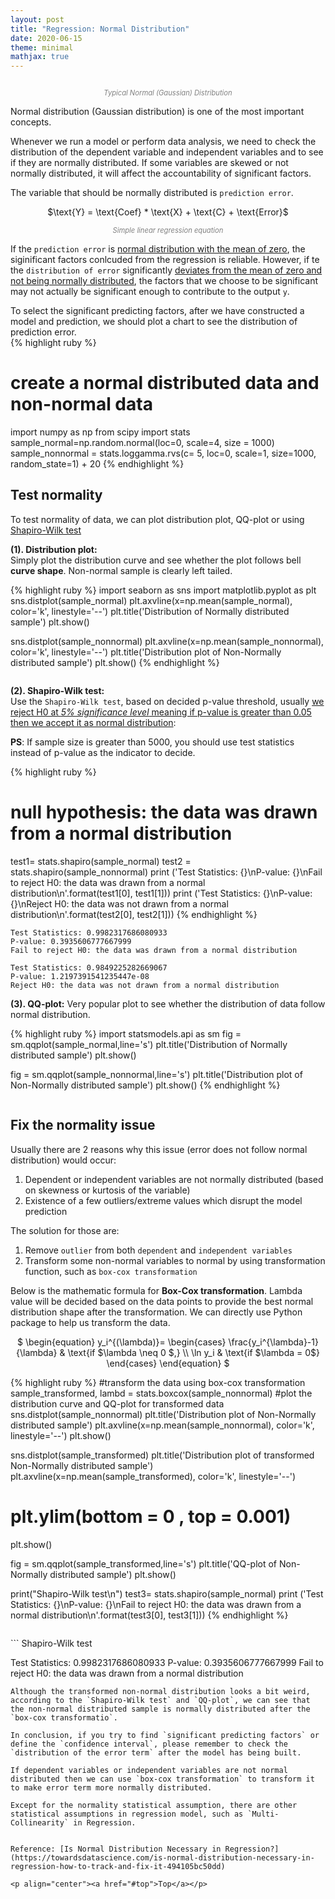 ```yaml
---
layout: post
title: "Regression: Normal Distribution"
date: 2020-06-15
theme: minimal
mathjax: true
---
```

<div id='top'>
  <p align="center"><img src="{{site.baseurl}}/assets/images/post/regression/gaussian.png" title=""></p>
  <p align="center" style="font-size: 0.8em; color: grey; font-style: italic;">Typical Normal (Gaussian) Distribution</p>
</div>


Normal distribution (Gaussian distribution) is one of the most important concepts.

Whenever we run a model or perform data analysis, we need to check the distribution of the dependent variable and independent variables and to see if they are normally distributed. If some variables are skewed or not normally distributed, it will affect the accountability of significant factors.

The variable that should be normally distributed is `prediction error`.

<p align="center">$\text{Y} = \text{Coef} * \text{X} + \text{C} + \text{Error}$</p>
<p align="center" style="font-size: 0.8em; color: grey; font-style: italic;">Simple linear regression equation</p>

If the `prediction error` is <u>normal distribution with the mean of zero</u>, the siginificant factors conlcuded from the regression is reliable. However, if te the `distribution of error` significantly <u>deviates from the mean of zero and not being normally distributed</u>, the factors that we choose to be significant may not actually be significant enough to contribute to the output `y`.  

To select the significant predicting factors, after we have constructed a model and prediction, we should plot a chart to see the distribution of prediction error.  
{% highlight ruby %}
# create a normal distributed data and non-normal data
import numpy as np
from scipy import stats
sample_normal=np.random.normal(loc=0, scale=4, size = 1000)
sample_nonnormal = stats.loggamma.rvs(c= 5, loc=0, scale=1, size=1000, random_state=1) + 20
{% endhighlight %}

## Test normality

To test normality of data, we can plot distribution plot, QQ-plot or using [Shapiro-Wilk test](https://docs.scipy.org/doc/scipy/reference/generated/scipy.stats.shapiro.html)

__(1). Distribution plot:__  
    Simply plot the distribution curve and see whether the plot follows bell **curve shape**. Non-normal sample is clearly left tailed.

{% highlight ruby %}
import seaborn as sns
import matplotlib.pyplot as plt
sns.distplot(sample_normal)
plt.axvline(x=np.mean(sample_normal), color='k', linestyle='--')
plt.title('Distribution of Normally distributed sample')
plt.show()

sns.distplot(sample_nonnormal)
plt.axvline(x=np.mean(sample_nonnormal), color='k', linestyle='--')
plt.title('Distribution plot of Non-Normally distributed sample')
plt.show()
{% endhighlight %}

<p align="center"><img src="{{site.baseurl}}/assets/images/post/regression/normal_barplot.png" title=""><img src="{{site.baseurl}}/assets/images/post/regression/nonnormal_barplot.png" title=""></p>

__(2). Shapiro-Wilk test:__  
    Use the `Shapiro-Wilk test`, based on decided p-value threshold, usually <u>we reject H0 at <i>5% significance level</i> meaning if p-value is greater than 0.05 then we accept it as normal distribution</u>:

**PS**: If sample size is greater than 5000, you should use test statistics instead of p-value as the indicator to decide.

{% highlight ruby %}
# null hypothesis: the data was drawn from a normal distribution
test1= stats.shapiro(sample_normal)
test2 = stats.shapiro(sample_nonnormal)
print ('Test Statistics: {}\nP-value: {}\nFail to reject H0: the data was drawn from a normal distribution\n'.format(test1[0], test1[1]))
print ('Test Statistics: {}\nP-value: {}\nReject H0: the data was not drawn from a normal distribution\n'.format(test2[0], test2[1]))
{% endhighlight %}

```
Test Statistics: 0.9982317686080933
P-value: 0.3935606777667999
Fail to reject H0: the data was drawn from a normal distribution

Test Statistics: 0.9849225282669067
P-value: 1.2197391541235447e-08
Reject H0: the data was not drawn from a normal distribution
```

__(3). QQ-plot:__ 
    Very popular plot to see whether the distribution of data follow normal distribution.

{% highlight ruby %}
import statsmodels.api as sm
fig = sm.qqplot(sample_normal,line='s')
plt.title('Distribution of Normally distributed sample')
plt.show()

fig = sm.qqplot(sample_nonnormal,line='s')
plt.title('Distribution plot of Non-Normally distributed sample')
plt.show()
{% endhighlight %}

<p align="center"><img src="{{site.baseurl}}/assets/images/post/regression/normal_qq.png" title=""><img src="{{site.baseurl}}/assets/images/post/regression/nonnormal_qq.png" title=""></p>


## Fix the normality issue

Usually there are 2 reasons why this issue (error does not follow normal distribution) would occur:
1. Dependent or independent variables are not normally distributed (based on skewness or kurtosis of the variable)
2. Existence of a few outliers/extreme values which disrupt the model prediction

The solution for those are:
1. Remove `outlier` from both `dependent` and `independent variables`
2. Transform some non-normal variables to normal by using transformation function, such as `box-cox transformation`


Below is the mathematic formula for __Box-Cox transformation__. Lambda value will be decided based on the data points to provide the best normal distribution shape after the transformation. We can directly use Python package to help us transform the data.

<p align="center">$
\begin{equation}
       y_i^{(\lambda)}= 
        \begin{cases}
            \frac{y_i^{\lambda}-1}{\lambda} & \text{if $\lambda \neq 0 $,} \\
            \ln y_i & \text{if $\lambda = 0$}
        \end{cases}
    \end{equation}
$</p>

{% highlight ruby %}
#transform the data using box-cox transformation
sample_transformed, lambd = stats.boxcox(sample_nonnormal)
#plot the distribution curve and QQ-plot for transformed data
sns.distplot(sample_nonnormal)
plt.title('Distribution plot of Non-Normally distributed sample')
plt.axvline(x=np.mean(sample_nonnormal), color='k', linestyle='--')
plt.show()

sns.distplot(sample_transformed)
plt.title('Distribution plot of transformed Non-Normally distributed sample')
plt.axvline(x=np.mean(sample_transformed), color='k', linestyle='--')
# plt.ylim(bottom = 0 , top = 0.001)
plt.show()

fig = sm.qqplot(sample_transformed,line='s')
plt.title('QQ-plot of Non-Normally distributed sample')
plt.show()

print("Shapiro-Wilk test\n")
test3= stats.shapiro(sample_normal)
print ('Test Statistics: {}\nP-value: {}\nFail to reject H0: the data was drawn from a normal distribution\n'.format(test3[0], test3[1]))
{% endhighlight %}

<p align="center"><img src="{{site.baseurl}}/assets/images/post/regression/nonnormal_barplot.png" title=""><img src="{{site.baseurl}}/assets/images/post/regression/transform_distribution.png" title=""><img src="{{site.baseurl}}/assets/images/post/regression/transform_qq.png" title=""></p>
```
Shapiro-Wilk test

Test Statistics: 0.9982317686080933
P-value: 0.3935606777667999
Fail to reject H0: the data was drawn from a normal distribution
```
Although the transformed non-normal distribution looks a bit weird, according to the `Shapiro-Wilk test` and `QQ-plot`, we can see that the non-normal distributed sample is normally distributed after the `box-cox transformatio`.

In conclusion, if you try to find `significant predicting factors` or define the `confidence interval`, please remember to check the `distribution of the error term` after the model has being built.   
 
If dependent variables or independent variables are not normal distributed then we can use `box-cox transformation` to transform it to make error term more normally distributed.

Except for the normality statistical assumption, there are other statistical assumptions in regression model, such as `Multi-Collinearity` in Regression.


Reference: [Is Normal Distribution Necessary in Regression?](https://towardsdatascience.com/is-normal-distribution-necessary-in-regression-how-to-track-and-fix-it-494105bc50dd)

<p align="center"><a href="#top">Top</a></p>

